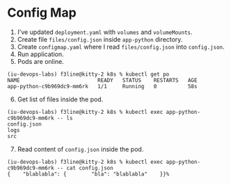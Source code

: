# Config Map
1. I've updated `deployment.yaml` with `volumes` and `volumeMounts`.
2. Create file `files/config.json` inside `app-python` directory.
3. Create `configmap.yaml` where I read `files/config.json` into `config.json`.
4. Run application.
5. Pods are online.
```shell
(iu-devops-labs) f3line@kitty-2 k8s % kubectl get po
NAME                         READY   STATUS    RESTARTS   AGE
app-python-c9b969dc9-mm6rk   1/1     Running   0          58s
```

6. Get list of files inside the pod.
```shell
(iu-devops-labs) f3line@kitty-2 k8s % kubectl exec app-python-c9b969dc9-mm6rk -- ls                               
config.json
logs
src
```

7. Read content of `config.json` inside the pod.
```shell
(iu-devops-labs) f3line@kitty-2 k8s % kubectl exec app-python-c9b969dc9-mm6rk -- cat config.json
{    "blablabla": {        "bla": "blablabla"    }}%
```
